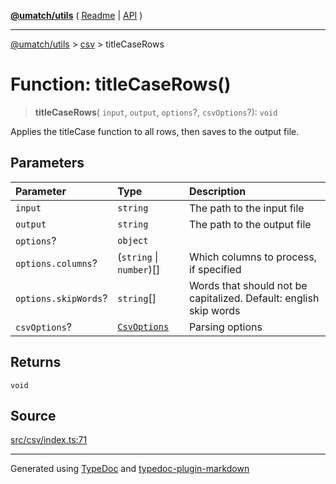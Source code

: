 [**@umatch/utils**](../../README.md) ( [Readme](../../README.md) \| [API](../../API.md) )

---

[@umatch/utils](../../API.md) > [csv](../README.md) > titleCaseRows

# Function: titleCaseRows()

> **titleCaseRows**(
> `input`,
> `output`,
> `options`?,
> `csvOptions`?): `void`

Applies the titleCase function to all rows, then saves to the
output file.

## Parameters

| Parameter            | Type                                                     | Description                                                       |
| :------------------- | :------------------------------------------------------- | :---------------------------------------------------------------- |
| `input`              | `string`                                                 | The path to the input file                                        |
| `output`             | `string`                                                 | The path to the output file                                       |
| `options`?           | `object`                                                 |                                                                   |
| `options.columns`?   | (`string` \| `number`)[]                                 | Which columns to process, if specified                            |
| `options.skipWords`? | `string`[]                                               | Words that should not be capitalized. Default: english skip words |
| `csvOptions`?        | [`CsvOptions`](../type-aliases/type-alias.CsvOptions.md) | Parsing options                                                   |

## Returns

`void`

## Source

[src/csv/index.ts:71](https://github.com/umatch-oficial/utils/blob/00cf87f/src/csv/index.ts#L71)

---

Generated using [TypeDoc](https://typedoc.org/) and [typedoc-plugin-markdown](https://www.npmjs.com/package/typedoc-plugin-markdown)

